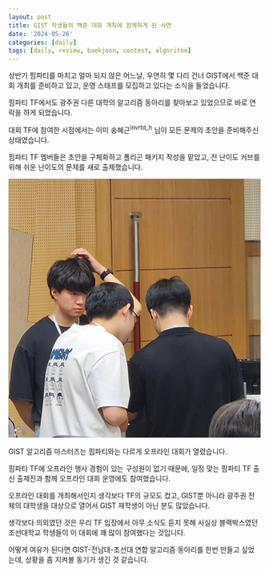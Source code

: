 ```yaml
---
layout: post
title: GIST 학생들의 백준 대회 개최에 함께하게 된 사연
date: '2024-05-26'
categories: [daily]
tags: [daily, review, baekjoon, contest, algorithm]
---
```


상반기 핌파티를 마치고 얼마 되지 않은 어느날, 우연히 몇 다리 건너 GIST에서 백준 대회 개최를 준비하고 있고, 운영 스태프를 모집하고 있다는 소식을 들었습니다.  

핌파티 TF에서도 광주권 다른 대학의 알고리즘 동아리를 찾아보고 있었으므로 바로 연락을 하게 되었습니다.  

대회 TF에 참여한 시점에서는 이미 송혜근<sup>invrtd_h</sup> 님이 모든 문제의 초안을 준비해주신 상태였습니다.  

핌파티 TF 멤버들은 초안을 구체화하고 폴리곤 패키지 작성을 맡았고, 전 난이도 커브를 위해 쉬운 난이도의 문제를 새로 출제했습니다.  

![](/static/posts/2024-05-26-participated-to-gist-algorithm-masters/IMG_6421.jpg)  

GIST 알고리즘 마스터즈는 핌파티와는 다르게 오프라인 대회가 열렸습니다.  

핌파티 TF에 오프라인 행사 경험이 있는 구성원이 없기 때문에, 일정 맞는 핌파티 TF 출신 출제진과 함께 오프라인 대회 운영에도 참여했습니다.  

오프라인 대회를 개최해서인지 생각보다 TF의 규모도 컸고, GIST뿐 아니라 광주권 전체의 대학생을 대상으로 열어서 GIST 재학생이 아닌 분도 많았습니다.  

생각보다 의외였던 것은 우리 TF 입장에서 아무 소식도 듣지 못해 사실상 블랙박스였던 조선대학교 학생들이 이 대회에 꽤 많이 참여했다는 것입니다.  

어떻게 여유가 된다면 GIST-전남대-조선대 연합 알고리즘 동아리를 한번 만들고 싶었는데, 상황을 좀 지켜볼 동기가 생긴 것 같습니다.  
